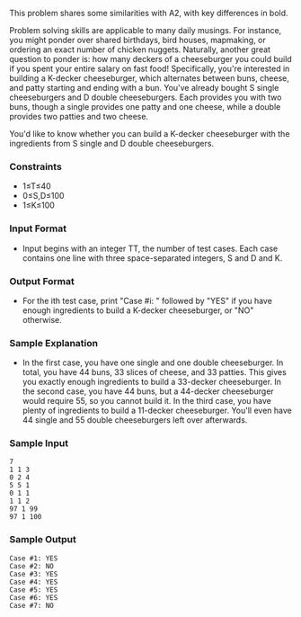 This problem shares some similarities with A2, with key differences in bold.

Problem solving skills are applicable to many daily musings. For instance, you might ponder over shared birthdays, bird houses, mapmaking, or ordering an exact number of chicken nuggets. Naturally, another great question to ponder is: how many deckers of a cheeseburger you could build if you spent your entire salary on fast food!
Specifically, you're interested in building a K-decker cheeseburger, which alternates between buns, cheese, and patty starting and ending with a bun. You've already bought S single cheeseburgers and D double cheeseburgers. Each provides you with two buns, though a single provides one patty and one cheese, while a double provides two patties and two cheese.

You'd like to know whether you can build a K-decker cheeseburger with the ingredients from S single and D double cheeseburgers.

### Constraints
- 1≤T≤40
- 0≤S,D≤100
- 1≤K≤100

### Input Format
- Input begins with an integer TT, the number of test cases. Each case contains one line with three space-separated integers, S and D and K.

### Output Format
- For the ith test case, print "Case #i: " followed by "YES" if you have enough ingredients to build a K-decker cheeseburger, or "NO" otherwise.

### Sample Explanation

- In the first case, you have one single and one double cheeseburger. In total, you have 44 buns, 33 slices of cheese, and 33 patties. This gives you exactly enough ingredients to build a 33-decker cheeseburger.
In the second case, you have 44 buns, but a 44-decker cheeseburger would require 55, so you cannot build it.
In the third case, you have plenty of ingredients to build a 11-decker cheeseburger. You'll even have 44 single and 55 double cheeseburgers left over afterwards.

### Sample Input

```
7
1 1 3
0 2 4
5 5 1
0 1 1
1 1 2
97 1 99
97 1 100
```

### Sample Output

```
Case #1: YES
Case #2: NO
Case #3: YES
Case #4: YES
Case #5: YES
Case #6: YES
Case #7: NO
```